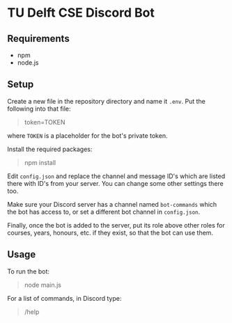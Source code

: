 # TU Delft CSE Discord Bot

## Requirements

- npm
- node.js

## Setup

Create a new file in the repository directory and name it `.env`.
Put the following into that file:

> token=TOKEN

where `TOKEN` is a placeholder for the bot's private token.

Install the required packages:

> npm install

Edit `config.json` and replace the channel and message ID's which are listed there with ID's from your server. You can change some other settings there too.

Make sure your Discord server has a channel named `bot-commands` which the bot has access to, or set a different bot channel in `config.json`.

Finally, once the bot is added to the server, put its role above other roles for courses, years, honours, etc. if they exist, so that the bot can use them.

## Usage

To run the bot:

> node main.js

For a list of commands, in Discord type:

> /help
